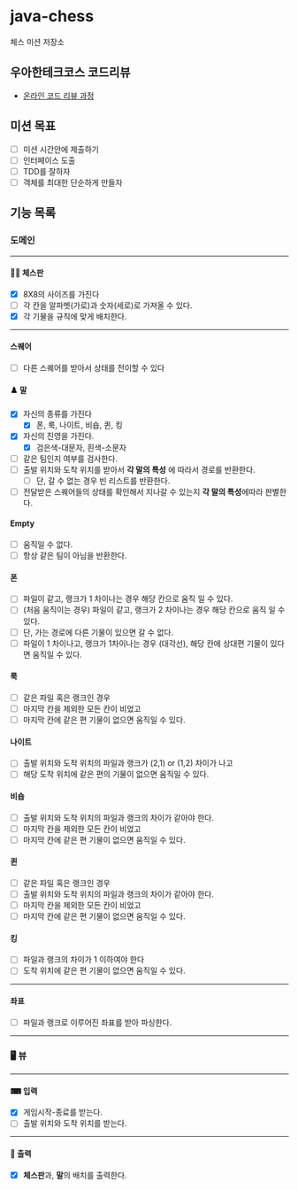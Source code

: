 # java-chess

체스 미션 저장소

## 우아한테크코스 코드리뷰

- [온라인 코드 리뷰 과정](https://github.com/woowacourse/woowacourse-docs/blob/master/maincourse/README.md)

## 미션 목표

- [ ] 미션 시간안에 제출하기
- [ ] 인터페이스 도출
- [ ] TDD를 잘하자
- [ ] 객체를 최대한 단순하게 만들자

## 기능 목록

### 도메인

---

#### 🏄‍♀️ 체스판

-[x] 8X8의 사이즈를 가진다
-[ ] 각 칸을 알파벳(가로)과 숫자(세로)로 가져올 수 있다.
-[x] 각 기물을 규칙에 맞게 배치한다.

---

#### 스퀘어

-[ ] 다른 스퀘어를 받아서 상태를 전이할 수 있다

#### ♟️ 말

-[x] 자신의 종류를 가진다
    -[x] 폰, 룩, 나이트, 비숍, 퀸, 킹
-[x] 자신의 진영을 가진다.
    -[x] 검은색-대문자, 흰색-소문자
- [ ] 같은 팀인지 여부를 검사한다.
- [ ] 출발 위치와 도착 위치를 받아서 **각 말의 특성** 에 따라서 경로를 반환한다.
    - [ ] 단, 갈 수 없는 경우 빈 리스트를 반환한다.
- [ ] 전달받은 스퀘어들의 상태를 확인해서 지나갈 수 있는지 **각 말의 특성**에따라 판별한다.

#### Empty

- [ ] 움직일 수 없다.
- [ ] 항상 같은 팀이 아님을 반환한다.

#### ️폰

- [ ] 파일이 같고, 랭크가 1 차이나는 경우 해당 칸으로 움직 일 수 있다.
- [ ] (처음 움직이는 경우) 파일이 같고, 랭크가 2 차이나는 경우 해당 칸으로 움직 일 수 있다.
- [ ] 단, 가는 경로에 다른 기물이 있으면 갈 수 없다.
- [ ] 파일이 1 차이나고, 랭크가 1차이나는 경우 (대각선), 해당 칸에 상대편 기물이 있다면 움직일 수 있다.

#### 룩

- [ ] 같은 파일 혹은 랭크인 경우
- [ ] 마지막 칸을 제외한 모든 칸이 비었고
- [ ] 마지막 칸에 같은 편 기물이 없으면 움직일 수 있다.

#### 나이트

- [ ] 출발 위치와 도착 위치의 파일과 랭크가 (2,1) or (1,2) 차이가 나고
- [ ] 해당 도착 위치에 같은 편의 기물이 없으면 움직일 수 있다.

#### 비숍

- [ ] 출발 위치와 도착 위치의 파일과 랭크의 차이가 같아야 한다.
- [ ] 마지막 칸을 제외한 모든 칸이 비었고
- [ ] 마지막 칸에 같은 편 기물이 없으면 움직일 수 있다.

#### 퀸

- [ ] 같은 파일 혹은 랭크인 경우
- [ ] 출발 위치와 도착 위치의 파일과 랭크의 차이가 같아야 한다.
- [ ] 마지막 칸을 제외한 모든 칸이 비었고
- [ ] 마지막 칸에 같은 편 기물이 없으면 움직일 수 있다.

#### 킹

- [ ] 파일과 랭크의 차이가 1 이하여야 한다
- [ ] 도착 위치에 같은 편 기물이 없으면 움직일 수 있다.

---

#### 좌표

- [ ] 파일과 랭크로 이루어진 좌표를 받아 파싱한다.

---

### 🖥 뷰

---

#### ⌨ 입력

-[x] 게임시작-종료를 받는다.
- [ ] 출발 위치와 도착 위치를 받는다.

---

#### 👀️ 출력

-[x] **체스판**과, **말**의 배치를 출력한다.
